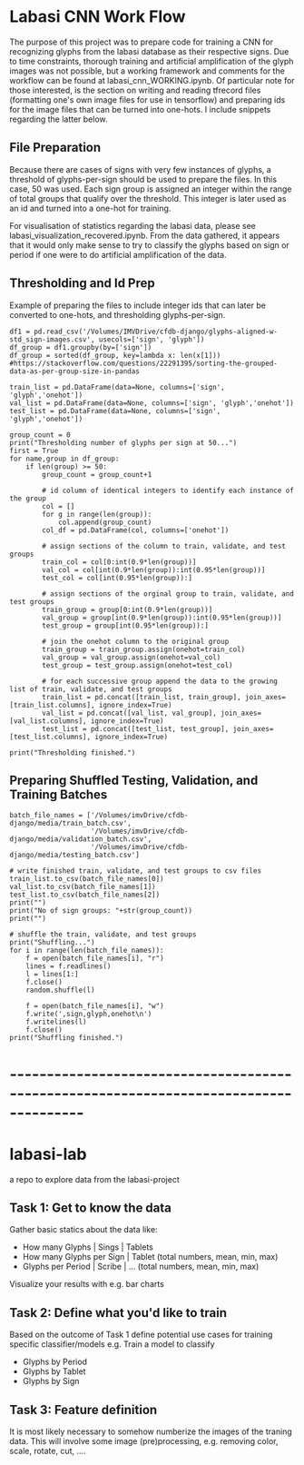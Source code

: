 # Labasi CNN Work Flow

The purpose of this project was to prepare code for training a CNN for recognizing glyphs from the  labasi database as their respective signs. Due to time constraints, thorough training and artificial amplification of the glyph images was not possible,  but a working framework and comments for the workflow can be found at labasi_cnn_WORKING.ipynb. Of particular note for those interested, is the section on writing and reading tfrecord files (formatting one's own image files for use in tensorflow) and preparing ids for the image files that can be turned into one-hots. I include snippets regarding the latter below. 

## File Preparation

Because there are cases of signs with very few instances of glyphs, a threshold of glyphs-per-sign should be used to prepare the files. In this case, 50 was used. Each sign group is assigned an integer within the range of total groups that qualify over the threshold. This integer is later used as an id and turned into a one-hot for training.

For visualisation of statistics regarding the labasi data, please see labasi_visualization_recovered.ipynb. From the data gathered, it appears that it would only make sense to try to classify the glyphs based on sign or period if one were to do artificial amplification of the data. 

## Thresholding and Id Prep

Example of preparing the files to include integer ids that can later be converted to one-hots, and thresholding glyphs-per-sign.

    df1 = pd.read_csv('/Volumes/IMVDrive/cfdb-django/glyphs-aligned-w-std_sign-images.csv', usecols=['sign', 'glyph'])
    df_group = df1.groupby(by=['sign'])
    df_group = sorted(df_group, key=lambda x: len(x[1])) #https://stackoverflow.com/questions/22291395/sorting-the-grouped-data-as-per-group-size-in-pandas

    train_list = pd.DataFrame(data=None, columns=['sign', 'glyph','onehot'])
    val_list = pd.DataFrame(data=None, columns=['sign', 'glyph','onehot'])
    test_list = pd.DataFrame(data=None, columns=['sign', 'glyph','onehot'])

    group_count = 0
    print("Thresholding number of glyphs per sign at 50...")
    first = True
    for name,group in df_group:
        if len(group) >= 50:
            group_count = group_count+1

            # id column of identical integers to identify each instance of the group
            col = []
            for g in range(len(group)):
                col.append(group_count)
            col_df = pd.DataFrame(col, columns=['onehot'])

            # assign sections of the column to train, validate, and test groups
            train_col = col[0:int(0.9*len(group))]
            val_col = col[int(0.9*len(group)):int(0.95*len(group))]
            test_col = col[int(0.95*len(group)):]

            # assign sections of the orginal group to train, validate, and test groups
            train_group = group[0:int(0.9*len(group))] 
            val_group = group[int(0.9*len(group)):int(0.95*len(group))]
            test_group = group[int(0.95*len(group)):]

            # join the onehot column to the original group
            train_group = train_group.assign(onehot=train_col)
            val_group = val_group.assign(onehot=val_col)
            test_group = test_group.assign(onehot=test_col)

            # for each successive group append the data to the growing list of train, validate, and test groups
            train_list = pd.concat([train_list, train_group], join_axes=[train_list.columns], ignore_index=True)
            val_list = pd.concat([val_list, val_group], join_axes=[val_list.columns], ignore_index=True)
            test_list = pd.concat([test_list, test_group], join_axes=[test_list.columns], ignore_index=True)

    print("Thresholding finished.")

## Preparing Shuffled Testing, Validation, and Training Batches

    batch_file_names = ['/Volumes/imvDrive/cfdb-django/media/train_batch.csv', 
                        '/Volumes/imvDrive/cfdb-django/media/validation_batch.csv', 
                        '/Volumes/imvDrive/cfdb-django/media/testing_batch.csv']

    # write finished train, validate, and test groups to csv files
    train_list.to_csv(batch_file_names[0])
    val_list.to_csv(batch_file_names[1])
    test_list.to_csv(batch_file_names[2])
    print("")
    print("No of sign groups: "+str(group_count))
    print("")

    # shuffle the train, validate, and test groups
    print("Shuffling...")
    for i in range(len(batch_file_names)):
        f = open(batch_file_names[i], "r")
        lines = f.readlines()
        l = lines[1:]
        f.close() 
        random.shuffle(l)

        f = open(batch_file_names[i], "w")  
        f.write(',sign,glyph,onehot\n')
        f.writelines(l)
        f.close()
    print("Shuffling finished.")


# --------------------------------------------------------------------------------------

# labasi-lab
a repo to explore data from the labasi-project

## Task 1: Get to know the data

Gather basic statics about the data like:

* How many Glyphs | Sings | Tablets
* How many Glyphs per Sign | Tablet (total numbers, mean, min, max)
* Glyphs per Period | Scribe | ... (total numbers, mean, min, max)

Visualize your results with e.g. bar charts


## Task 2: Define what you'd like to train

Based on the outcome of Task 1 define potential use cases for training specific classifier/models
e.g. Train a model to classify
* Glyphs by Period
* Glyphs by Tablet
* Glyphs by Sign


## Task 3: Feature definition

It is most likely necessary to somehow numberize the images of the traning data. This will involve some image (pre)processing, e.g. removing color, scale, rotate, cut, ....
